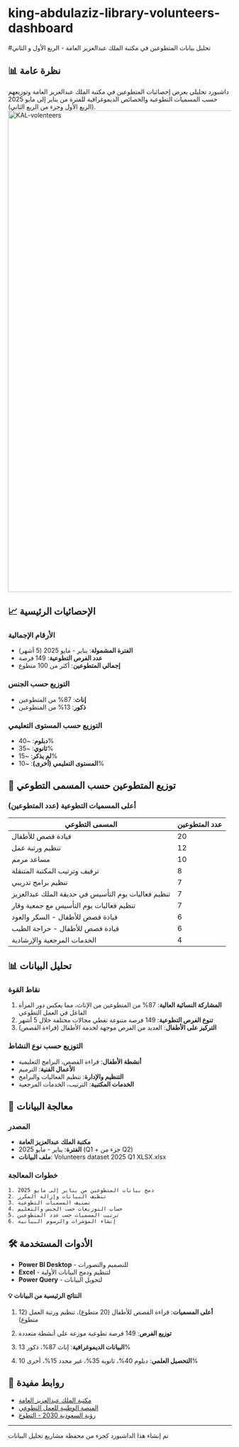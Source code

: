 # king-abdulaziz-library-volunteers-dashboard
#تحليل بيانات المتطوعين في مكتبة الملك عبدالعزيز العامة - الربع الأول و الثاني

## 📊 نظرة عامة
داشبورد تحليلي يعرض إحصائيات المتطوعين في مكتبة الملك عبدالعزيز العامة وتوزيعهم حسب المسميات التطوعية والخصائص الديموغرافية للفترة من يناير إلى مايو 2025 (الربع الأول وجزء من الربع الثاني).
<img width="1842" height="1087" alt="KAL-volenteers" src="https://github.com/user-attachments/assets/f461a2a2-cf66-4b3b-8619-18663cfe9045" />



## 📈 الإحصائيات الرئيسية

### الأرقام الإجمالية
- **الفترة المشمولة**: يناير - مايو 2025 (5 أشهر)
- **عدد الفرص التطوعية**: 149 فرصة
- **إجمالي المتطوعين**: أكثر من 100 متطوع

### التوزيع حسب الجنس
- **إناث**: 87% من المتطوعين
- **ذكور**: 13% من المتطوعين

### التوزيع حسب المستوى التعليمي
- **دبلوم**: ~40%
- **ثانوي**: ~35%
- **لم يذكر**: ~15%
- **المستوى التعليمي (أخرى)**: ~10%

## 👥 توزيع المتطوعين حسب المسمى التطوعي

### أعلى المسميات التطوعية (عدد المتطوعين)

| المسمى التطوعي | عدد المتطوعين |
|---------------|--------------|
| قيادة قصص للأطفال | 20 |
| تنظيم ورتبة عمل | 12 |
| مساعد مرمم | 10 |
| ترقيف وترتيب المكتبة المتنقلة | 8 |
| تنظيم برامج تدريبي | 7 |
| تنظيم فعاليات يوم التأسيس في حديقة الملك عبدالعزيز | 7 |
| تنظيم فعاليات يوم التأسيس مع جمعية وقار | 7 |
| قيادة قصص للأطفال - السكر والعود | 6 |
| قيادة قصص للأطفال - حراجة الطيب | 6 |
| الخدمات المرجعية والإرشادية | 4 |

## 📊 تحليل البيانات

### نقاط القوة
1. **المشاركة النسائية العالية**: 87% من المتطوعين من الإناث، مما يعكس دور المرأة الفاعل في العمل التطوعي
2. **تنوع الفرص التطوعية**: 149 فرصة متنوعة تغطي مجالات مختلفة خلال 5 أشهر
3. **التركيز على الأطفال**: العديد من الفرص موجهة لخدمة الأطفال (قراءة القصص)

### التوزيع حسب نوع النشاط
- **أنشطة الأطفال**: قراءة القصص، البرامج التعليمية
- **الأعمال الفنية**: الترميم
- **التنظيم والإدارة**: تنظيم الفعاليات والبرامج
- **الخدمات المكتبية**: الترتيب، الخدمات المرجعية

## 🔧 معالجة البيانات

### المصدر
- **مكتبة الملك عبدالعزيز العامة**
- **الفترة**: يناير - مايو 2025 (Q1 + جزء من Q2)
- **ملف البيانات**: Volunteers dataset 2025 Q1 XLSX.xlsx

### خطوات المعالجة
```
1. دمج بيانات المتطوعين من يناير إلى مايو 2025
2. تنظيف البيانات وإزالة المكرر
3. تصنيف المسميات التطوعية
4. حساب التوزيعات حسب الجنس والتعليم
5. ترتيب المسميات حسب عدد المتطوعين
6. إنشاء المؤشرات والرسوم البيانية
```

## 🛠️ الأدوات المستخدمة
- **Power BI Desktop** - للتصميم والتصورات
- **Excel** - لتنظيم ودمج البيانات الأولية
- **Power Query** - لتحويل البيانات




#### 💡 النتائج الرئيسية من البيانات

1. **أعلى المسميات**: قراءة القصص للأطفال (20 متطوع)، تنظيم ورتبة العمل (12 متطوع)

2. **توزيع الفرص**: 149 فرصة تطوعية موزعة على أنشطة متعددة

3. **البيانات الديموغرافية**: إناث 87%، ذكور 13%

4. **التحصيل العلمي**: دبلوم 40%، ثانوية 35%، غير محدد 15%، أخرى 10%
   
## 🔗 روابط مفيدة
- [مكتبة الملك عبدالعزيز العامة](https://www.kapl.org.sa)
- [المنصة الوطنية للعمل التطوعي](https://nvg.gov.sa)
- [رؤية السعودية 2030 - التطوع](https://www.vision2030.gov.sa)

---
تم إنشاء هذا الداشبورد كجزء من محفظة مشاريع تحليل البيانات
